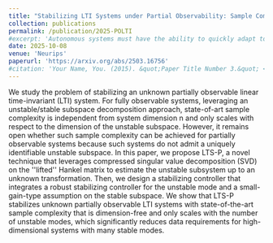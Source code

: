 ```yaml
---
title: "Stabilizing LTI Systems under Partial Observability: Sample Complexity and Fundamental Limits"
collection: publications
permalink: /publication/2025-POLTI
#excerpt: 'Autonomous systems must have the ability to quickly adapt to various situations. However, adaptation methods often require strong assumptions about system structures, environmental homogeneity, and multiple rollouts. In this work, we integrate multi-armed bandit and model-based RL to design a fast adaptation algorithm on a single trajectory. Our approach achieves sublinear regret, and the performance guarantee does not require homogeneity of the environment. This regret bound is achieved using a novel prediction error metric that is minimized in the ground-truth MDP. To the best of our knowledge, all existing results with provable guarantees depend on the Bregman divergence between the optimal policies among the MDP's. We show by simulation that our algorithm performs well in puzzle navigation and quadcopter path-tracking.'
date: 2025-10-08
venue: 'Neurips'
paperurl: 'https://arxiv.org/abs/2503.16756'
#citation: 'Your Name, You. (2015). &quot;Paper Title Number 3.&quot; <i>Journal 1</i>. 1(3).'
---
```

We study the problem of stabilizing an unknown partially observable linear time-invariant (LTI) system. For fully observable systems, leveraging an unstable/stable subspace decomposition approach, state-of-art sample complexity is independent from system dimension n and only scales with respect to the dimension of the unstable subspace. However, it remains open whether such sample complexity can be achieved for partially observable systems because such systems do not admit a uniquely identifiable unstable subspace. In this paper, we propose LTS-P, a novel technique that leverages compressed singular value decomposition (SVD) on the ''lifted'' Hankel matrix to estimate the unstable subsystem up to an unknown transformation. Then, we design a stabilizing controller that integrates a robust stabilizing controller for the unstable mode and a small-gain-type assumption on the stable subspace. We show that LTS-P stabilizes unknown partially observable LTI systems with state-of-the-art sample complexity that is dimension-free and only scales with the number of unstable modes, which significantly reduces data requirements for high-dimensional systems with many stable modes.